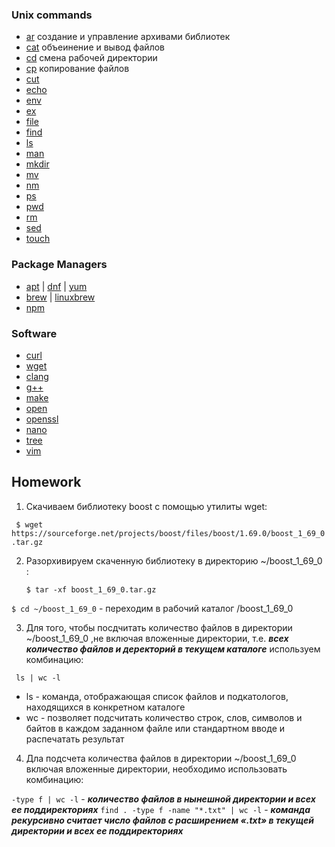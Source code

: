 ### Unix commands

- [ar](https://en.wikipedia.org/wiki/Ar_(Unix)) cоздание и управление архивами библиотек
- [cat](https://en.wikipedia.org/wiki/Cat_(Unix)) объеинение и вывод файлов 
- [cd](https://en.wikipedia.org/wiki/Cd_(command)) смена рабочей директории 
- [cp](https://en.wikipedia.org/wiki/Cp_(Unix)) копирование файлов
- [cut](https://en.wikipedia.org/wiki/Cut_(Unix)) 
- [echo](https://en.wikipedia.org/wiki/Echo_(command))
- [env](https://en.wikipedia.org/wiki/Env_(shell))
- [ex](https://en.wikipedia.org/wiki/Ex_(editor))
- [file](https://en.wikipedia.org/wiki/File_(command))
- [find](https://en.wikipedia.org/wiki/Find)
- [ls](https://en.wikipedia.org/wiki/Ls)
- [man](https://en.wikipedia.org/wiki/Man_page)
- [mkdir](https://en.wikipedia.org/wiki/Mkdir)
- [mv](https://en.wikipedia.org/wiki/Mv)
- [nm](https://en.wikipedia.org/wiki/Nm_(Unix))
- [ps](https://en.wikipedia.org/wiki/Ps_(Unix))
- [pwd](https://en.wikipedia.org/wiki/Pwd)
- [rm](https://en.wikipedia.org/wiki/Rm_(Unix))
- [sed](https://en.wikipedia.org/wiki/Sed)
- [touch](https://en.wikipedia.org/wiki/Touch_(Unix))

### Package Managers

- [apt](http://help.ubuntu.ru/wiki/apt) | [dnf](https://en.wikipedia.org/wiki/DNF_(software)) | [yum](https://fedoraproject.org/wiki/Yum/ru)
- [brew](https://brew.sh) | [linuxbrew](http://linuxbrew.sh)
- [npm](https://docs.npmjs.com)

### Software

- [curl](https://www.gitbook.com/book/bagder/everything-curl/details)
- [wget](https://www.gnu.org/software/wget/manual/wget.pdf)
- [clang](https://clang.llvm.org)
- [g++](https://gcc.gnu.org/onlinedocs/gcc-4.0.2/gcc/G_002b_002b-and-GCC.html)
- [make](https://en.wikipedia.org/wiki/Make_(software))
- [open](https://developer.apple.com/legacy/library/documentation/Darwin/Reference/ManPages/man1/open.1.html)
- [openssl](https://www.openssl.org)
- [nano](https://www.nano-editor.org)
- [tree](https://linux.die.net/man/1/tree)
- [vim](http://www.vim.org)


 ## Homework
 1. Скачиваем библиотеку boost с помощью утилиты wget:
 
  ` $ wget https://sourceforge.net/projects/boost/files/boost/1.69.0/boost_1_69_0.tar.gz` 
  
 2. Разорхивируем скаченную библиотеку в директорию ~/boost_1_69_0 :
    
    `$ tar -xf boost_1_69_0.tar.gz`
    
  `$ cd ~/boost_1_69_0` - переходим в рабочий каталог /boost_1_69_0
  
  3. Для того, чтобы посдчитать количество файлов в директории ~/boost_1_69_0 ,не включая вложенные директории, т.е. ***всех количество файлов и деректорий в текущем каталоге*** используем комбинацию:

` ls | wc -l` 
- ls - команда, отображающая список файлов и подкатологов, находящихся в конкретном каталоге 
- wc - позволяет подсчитать количество строк, слов, символов и байтов в каждом заданном файле или стандартном вводе и распечатать результат

4. Дла подсчета количества файлов в директории ~/boost_1_69_0 включая вложенные директории, необходимо использовать комбинацию:

`-type f | wc -l` - ***количество файлов в нынешной директории и всех ее поддиректориях***
`find . -type f -name "*.txt" | wc -l` - ***команда рекурсивно считает число файлов с расширением «.txt» в текущей директории и всех ее поддиректориях***
 
   
 
  
  
  
